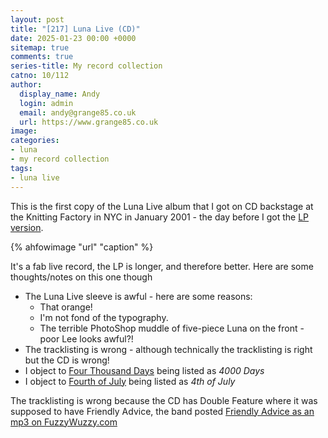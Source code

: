 ```yaml
---
layout: post
title: "[217] Luna Live (CD)"
date: 2025-01-23 00:00 +0000
sitemap: true
comments: true
series-title: My record collection
catno: 10/112
author:
  display_name: Andy
  login: admin
  email: andy@grange85.co.uk
  url: https://www.grange85.co.uk
image:
categories:
- luna
- my record collection
tags:
- luna live
---
```

This is the first copy of the Luna Live album that I got on CD backstage at the Knitting Factory in NYC in January 2001 - the day before I got the [LP version](/2023/06/01/my-record-collection-039-luna-live-lp/).

{% ahfowimage "url" "caption" %}

It's a fab live record, the LP is longer, and therefore better. Here are some thoughts/notes on this one though
 - The Luna Live sleeve is awful - here are some reasons:
   - That orange!
   - I'm not fond of the typography.
   - The terrible PhotoShop muddle of five-piece Luna on the front - poor Lee looks awful?!
 - The tracklisting is wrong - although technically the tracklisting is right but the CD is wrong!
 - I object to [Four Thousand Days]() being listed as _4000 Days_
 - I object to [Fourth of July]()  being listed as _4th of July_

The tracklisting is wrong because the CD has Double Feature where it was supposed to have Friendly Advice, the band posted [Friendly Advice as an mp3 on FuzzyWuzzy.com](https://web.archive.org/web/20010215012152/http://www.fuzzywuzzy.com/lunadocs/themusic/mp3.html)


